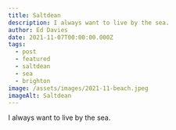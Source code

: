 ```yaml
---
title: Saltdean
description: I always want to live by the sea.
author: Ed Davies
date: 2021-11-07T00:00:00.000Z
tags:
  - post
  - featured
  - saltdean
  - sea
  - brighton
image: /assets/images/2021-11-beach.jpeg
imageAlt: Saltdean
---
```

I always want to live by the sea.